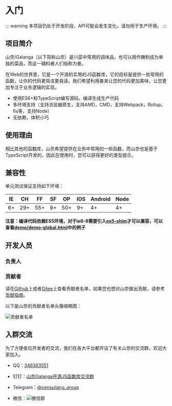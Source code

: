 <script setup>
import { VPTeamMembers } from 'vitepress/theme'
import censujiang_avatar from '/assets/img/censujiang.jpg'

const members = [
  {
    avatar: censujiang_avatar,
    name: '江程训',
    title: 'CTO',
    org: '山茨昕雨',
    orgLink: 'https://sancerain.com',
    desc:'Web前端/WordPress/开源爱好者',
    links: [
      { icon: 'github', link: 'https://github.com/censujiang' },
      { icon: 'twitter', link: 'https://twitter.com/censujiang' },
      { icon: 'facebook', link: 'https://www.facebook.com/censujiang/' },
      { icon: 'instagram', link: 'https://www.instagram.com/censujiang/' },
      { icon: 'youtube', link: 'https://www.youtube.com/@censujiang' },
    ]
  },
]
</script>
# 入门

::: warning
本项目仍处于开发阶段，API可能会发生变化，请勿用于生产环境。
:::

## 项目简介

山奈/Galanga（以下简称山奈）是川菜中常用的调味品，也可以用作腌制成为单独的菜品，而这一辅料被人们俗称为姜。

在Web的世界里，它是一个开源的实用的JS函数库，它的目标是提供一些常用的函数，让你的代码更简洁更易读。我们希望利用姜来让您的代码更加美味，让您更加专注于业务逻辑的实现。

- 使用ES6+和TypeScript编写源码，编译生成生产代码
- 多环境支持（支持浏览器原生，支持AMD，CMD，支持Webpack，Rollup，fis等，支持Node）
- 无依赖，体积小巧

## 使用理由

相比其他的函数库，山奈希望提供在业务中常用的一些函数，而山奈也是基于TypeScript开发的，因此在使用时，您可以获得更好的类型提示。

## 兼容性

单元测试保证支持如下环境：

| IE   | CH   | FF   | SF   | OP   | IOS  | Android   | Node  |
| ---- | ---- | ---- | ---- | ---- | ---- | ---- | ----- |
| 6+   | 29+ | 55+  | 9+   | 50+  | 9+   | 4+   | 4+ |

**注意：编译代码依赖ES5环境，对于ie6-8需要引入[es5-shim](http://github.com/es-shims/es5-shim/)才可以兼容，可以查看[demo/demo-global.html](./demo/demo-global.html)中的例子**

## 开发人员

### 负责人
<VPTeamMembers size="small" :members="members" />

### 贡献者

请在[Github](https://github.com/censujiang/galanga/graphs/contributors)上或者[Gitee](https://gitee.com/censujiang/galanga/graphs/contributors)上查看贡献者名单，如果您也想对山奈做出贡献，请参考[贡献指南](./contribute.md)。

以下是山奈的贡献者名单头像缩略图：

![贡献者名单](https://contrib.rocks/image?repo=censujiang/galanga)



## 入群交流

为了方便各位开发者的交流，我们在各大平台都开设了有关山奈的交流群，欢迎大家加入。

- QQ：[346363551](https://qm.qq.com/cgi-bin/qm/qr?k=9xPnPcOCY91sV_KUY8bUqk7vZdcvraLs&jump_from=webapi&authKey=JvXfnEFumhWETjAPGWV1+qyIu3YeWuukTHTZGYDhGYpVzPwRrXZ2ZmuAn1ZNgS+k)

- 钉钉：[山奈Galanga开源JS函数库交流群](https://qr.dingtalk.com/action/joingroup?code=v1,k1,TC3pATGPSjAtf2QBQWmK5uR/gC++wInUgISCc4lQaLw=&_dt_no_comment=1&origin=11)

- Telegram：[@censujiang_group](https://t.me/censujiang_group)

- 微信：![微信群](/assets/img/group_wechat.jpg)